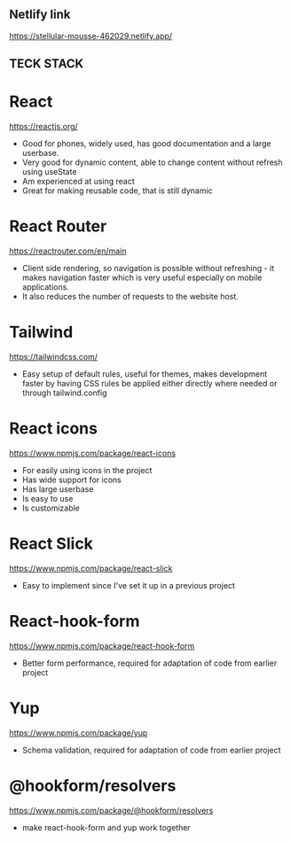 ## Netlify link

https://stellular-mousse-462029.netlify.app/

## TECK STACK

# React

https://reactjs.org/

- Good for phones, widely used, has good documentation and a large userbase.
- Very good for dynamic content, able to change content without refresh using useState
- Am experienced at using react
- Great for making reusable code, that is still dynamic

# React Router

https://reactrouter.com/en/main

- Client side rendering, so navigation is possible without refreshing - it makes navigation faster which is very useful especially on mobile applications.
- It also reduces the number of requests to the website host.

# Tailwind

https://tailwindcss.com/

- Easy setup of default rules, useful for themes, makes development faster by having CSS rules be applied either directly where needed or through tailwind.config

# React icons

https://www.npmjs.com/package/react-icons

- For easily using icons in the project
- Has wide support for icons
- Has large userbase
- Is easy to use
- Is customizable

# React Slick

https://www.npmjs.com/package/react-slick

- Easy to implement since I've set it up in a previous project

# React-hook-form

https://www.npmjs.com/package/react-hook-form

- Better form performance, required for adaptation of code from earlier project

# Yup

https://www.npmjs.com/package/yup

- Schema validation, required for adaptation of code from earlier project

# @hookform/resolvers

https://www.npmjs.com/package/@hookform/resolvers

- make react-hook-form and yup work together
